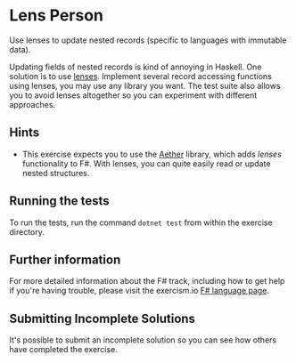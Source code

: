 # Lens Person

Use lenses to update nested records (specific to languages with immutable data).

Updating fields of nested records is kind of annoying in Haskell. One solution
is to use [lenses](https://wiki.haskell.org/Lens).  Implement several record
accessing functions using lenses, you may use any library you want. The test
suite also allows you to avoid lenses altogether so you can experiment with
different approaches.

## Hints
- This exercise expects you to use the [Aether](https://xyncro.tech/aether/) library, which adds *lenses* functionality to F#. With lenses, you can quite easily read or update nested structures. 

## Running the tests

To run the tests, run the command `dotnet test` from within the exercise directory.

## Further information

For more detailed information about the F# track, including how to get help if
you're having trouble, please visit the exercism.io [F# language page](http://exercism.io/languages/fsharp/resources).

## Submitting Incomplete Solutions
It's possible to submit an incomplete solution so you can see how others have completed the exercise.

